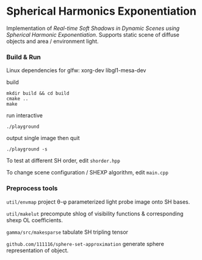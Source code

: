 # Spherical Harmonics Exponentiation

Implementation of *Real-time Soft Shadows in Dynamic Scenes using Spherical Harmonic Exponentiation*. Supports static scene of diffuse objects and area / environment light.

### Build & Run

Linux dependencies for glfw: xorg-dev libgl1-mesa-dev

build

```
mkdir build && cd build
cmake ..
make
```

run interactive

```
./playground
```

output single image then quit

```
./playground -s
```

To test at different SH order, edit `shorder.hpp`

To change scene configuration / SHEXP algorithm, edit `main.cpp`

### Preprocess tools

`util/envmap` project θ-φ parameterized light probe image onto SH bases.

`util/makelut` precompute shlog of visibility functions & corresponding shexp OL coefficients.

`gamma/src/makesparse` tabulate SH tripling tensor

`github.com/111116/sphere-set-approximation` generate sphere representation of object.




